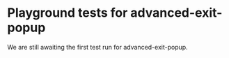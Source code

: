 # Playground tests for advanced-exit-popup
We are still awaiting the first test run for advanced-exit-popup.
